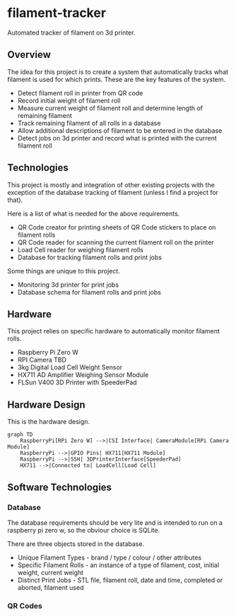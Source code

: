 # filament-tracker
Automated tracker of filament on 3d printer. 

## Overview
The idea for this project is to create a system that automatically tracks what filament is used for which prints. These are the key features of the system. 

+ Detect filament roll in printer from QR code
+ Record initial weight of filament roll
+ Measure current weight of filament roll and determine length of remaining filament
+ Track remaining filament of all rolls in a database
+ Allow additional descriptions of filament to be entered in the database
+ Detect jobs on 3d printer and record what is printed with the current filament roll

## Technologies
This project is mostly and integration of other existing projects with the exception of the database tracking of filament (unless I find a project for that). 

Here is a list of what is needed for the above requirements. 

* QR Code creator for printing sheets of QR Code stickers to place on filament rolls
* QR Code reader for scanning the current filament roll on the printer
* Load Cell reader for weighing filament rolls
* Database for tracking filament rolls and print jobs

Some things are unique to this project. 

* Monitoring 3d printer for print jobs
* Database schema for filament rolls and print jobs

## Hardware
This project relies on specific hardware to automatically monitor filament rolls.

- Raspberry Pi Zero W
- RPI Camera TBD
- 3kg Digital Load Cell Weight Sensor
- HX711 AD Amplifier Weighing Sensor Module
- FLSun V400 3D Printer with SpeederPad

## Hardware Design
This is the hardware design.

```mermaid
graph TD
    RaspberryPi[RPi Zero W] -->|CSI Interface| CameraModule[RPi Camera Module]
    RaspberryPi -->|GPIO Pins| HX711[HX711 Module]
    RaspberryPi -->|SSH| 3DPrinterInterface[SpeederPad]
    HX711 -->|Connected to| LoadCell[Load Cell]
```
## Software Technologies
### Database
The database requirements should be very lite and is intended to run on a raspberry pi zero w, so the obviour choice is SQLite.

There are three objects stored in the database. 
- Unique Filament Types - brand / type / colour / other attributes
- Specific Filament Rolls - an instance of a type of filament, cost, initial weight, current weight
- Distinct Print Jobs - STL file, filament roll, date and time, completed or aborted, filament used

### QR Codes

